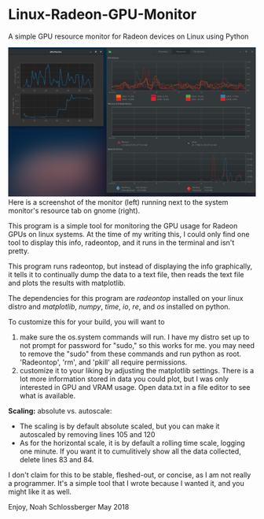 # Linux-Radeon-GPU-Monitor
A simple GPU resource monitor for Radeon devices on Linux using Python

![alt text](https://github.com/nkschlos/Linux-Radeon-GPU-Monitor/blob/master/screenshot.png?raw=true)
Here is a screenshot of the monitor (left) running next to the system monitor's resource tab on gnome (right).

This program is a simple tool for monitoring the GPU usage for Radeon GPUs on linux systems.
At the time of my writing this, I could only find one tool to display this info, radeontop, and it runs in the terminal and isn't pretty.

This program runs radeontop, but instead of displaying the info graphically, it tells it to continually dump the data to a text file, then reads the text file and plots the results with matplotlib.

The dependencies for this program are *radeontop* installed on your linux distro
and *matplotlib*, *numpy*, *time*, *io*, *re*, and *os* installed on python.

To customize this for your build, you will want to

1. make sure the os.system commands will run. I have my distro set up to not prompt for password for "sudo," so this works for me.
   you may need to remove the "sudo" from these commands and run python as root. 'Radeontop', 'rm', and 'pkill' all require permissions.
2. customize it to your liking by adjusting the matplotlib settings. 
   There is a lot more information stored in data you could plot, but I was only interested in GPU and VRAM usage.
   Open data.txt in a file editor to see what is available.

**Scaling:** absolute vs. autoscale:
   * The scaling is by default absolute scaled, but you can make it autoscaled by removing lines 105 and 120
   * As for the horizontal scale, it is by default a rolling time scale, logging one minute. If you want it to cumulitively show all the data collected, delete lines 83 and 84.


I don't claim for this to be stable, fleshed-out, or concise, as I am not really a programmer.
It's a simple tool that I wrote because I wanted it, and you might like it as well.

Enjoy,
Noah Schlossberger
May 2018
